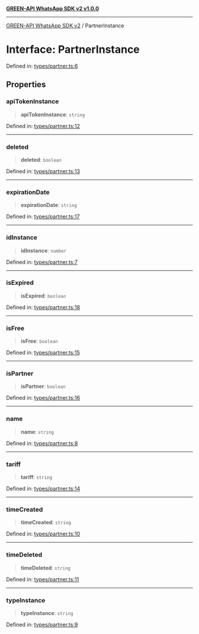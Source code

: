 [**GREEN-API WhatsApp SDK v2 v1.0.0**](../README.md)

***

[GREEN-API WhatsApp SDK v2](../globals.md) / PartnerInstance

# Interface: PartnerInstance

Defined in: [types/partner.ts:6](https://github.com/green-api/whatsapp-api-client-js-v2/blob/6c31521abaa4e85365f3538298181cae99417bce/src/types/partner.ts#L6)

## Properties

### apiTokenInstance

> **apiTokenInstance**: `string`

Defined in: [types/partner.ts:12](https://github.com/green-api/whatsapp-api-client-js-v2/blob/6c31521abaa4e85365f3538298181cae99417bce/src/types/partner.ts#L12)

***

### deleted

> **deleted**: `boolean`

Defined in: [types/partner.ts:13](https://github.com/green-api/whatsapp-api-client-js-v2/blob/6c31521abaa4e85365f3538298181cae99417bce/src/types/partner.ts#L13)

***

### expirationDate

> **expirationDate**: `string`

Defined in: [types/partner.ts:17](https://github.com/green-api/whatsapp-api-client-js-v2/blob/6c31521abaa4e85365f3538298181cae99417bce/src/types/partner.ts#L17)

***

### idInstance

> **idInstance**: `number`

Defined in: [types/partner.ts:7](https://github.com/green-api/whatsapp-api-client-js-v2/blob/6c31521abaa4e85365f3538298181cae99417bce/src/types/partner.ts#L7)

***

### isExpired

> **isExpired**: `boolean`

Defined in: [types/partner.ts:18](https://github.com/green-api/whatsapp-api-client-js-v2/blob/6c31521abaa4e85365f3538298181cae99417bce/src/types/partner.ts#L18)

***

### isFree

> **isFree**: `boolean`

Defined in: [types/partner.ts:15](https://github.com/green-api/whatsapp-api-client-js-v2/blob/6c31521abaa4e85365f3538298181cae99417bce/src/types/partner.ts#L15)

***

### isPartner

> **isPartner**: `boolean`

Defined in: [types/partner.ts:16](https://github.com/green-api/whatsapp-api-client-js-v2/blob/6c31521abaa4e85365f3538298181cae99417bce/src/types/partner.ts#L16)

***

### name

> **name**: `string`

Defined in: [types/partner.ts:8](https://github.com/green-api/whatsapp-api-client-js-v2/blob/6c31521abaa4e85365f3538298181cae99417bce/src/types/partner.ts#L8)

***

### tariff

> **tariff**: `string`

Defined in: [types/partner.ts:14](https://github.com/green-api/whatsapp-api-client-js-v2/blob/6c31521abaa4e85365f3538298181cae99417bce/src/types/partner.ts#L14)

***

### timeCreated

> **timeCreated**: `string`

Defined in: [types/partner.ts:10](https://github.com/green-api/whatsapp-api-client-js-v2/blob/6c31521abaa4e85365f3538298181cae99417bce/src/types/partner.ts#L10)

***

### timeDeleted

> **timeDeleted**: `string`

Defined in: [types/partner.ts:11](https://github.com/green-api/whatsapp-api-client-js-v2/blob/6c31521abaa4e85365f3538298181cae99417bce/src/types/partner.ts#L11)

***

### typeInstance

> **typeInstance**: `string`

Defined in: [types/partner.ts:9](https://github.com/green-api/whatsapp-api-client-js-v2/blob/6c31521abaa4e85365f3538298181cae99417bce/src/types/partner.ts#L9)

